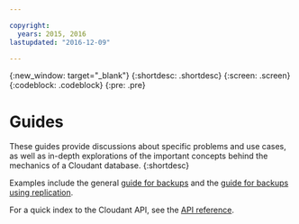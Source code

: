 ```yaml
---

copyright:
  years: 2015, 2016
lastupdated: "2016-12-09"

---
```


{:new_window: target="_blank"}
{:shortdesc: .shortdesc}
{:screen: .screen}
{:codeblock: .codeblock}
{:pre: .pre}

# Guides

These guides provide discussions about specific problems and use cases,
as well as in-depth explorations of the important concepts behind
the mechanics of a Cloudant database.
{:shortdesc}

Examples include the general [guide for backups](backup-guide.html)
and the [guide for backups using replication](backup-guide-using-replication.html).

For a quick index to the Cloudant API,
see the [API reference](../api/index.html).
